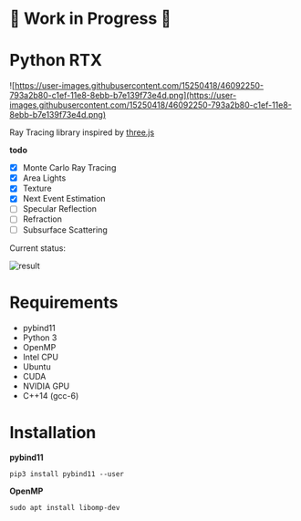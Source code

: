 # :construction: Work in Progress :construction:
# Python RTX

![https://user-images.githubusercontent.com/15250418/46092250-793a2b80-c1ef-11e8-8ebb-b7e139f73e4d.png](https://user-images.githubusercontent.com/15250418/46092250-793a2b80-c1ef-11e8-8ebb-b7e139f73e4d.png)

Ray Tracing library inspired by [three.js](https://github.com/mrdoob/three.js/)

**todo**

- [x] Monte Carlo Ray Tracing
- [x] Area Lights
- [x] Texture
- [x] Next Event Estimation
- [ ] Specular Reflection
- [ ] Refraction
- [ ] Subsurface Scattering

 Current status:

![result](https://user-images.githubusercontent.com/15250418/47110743-a62cac00-d28c-11e8-998f-79d02af039ed.png)

# Requirements

- pybind11
- Python 3
- OpenMP
- Intel CPU
- Ubuntu
- CUDA
- NVIDIA GPU
- C++14 (gcc-6)

# Installation

**pybind11**

```
pip3 install pybind11 --user
```

**OpenMP**

```
sudo apt install libomp-dev
```